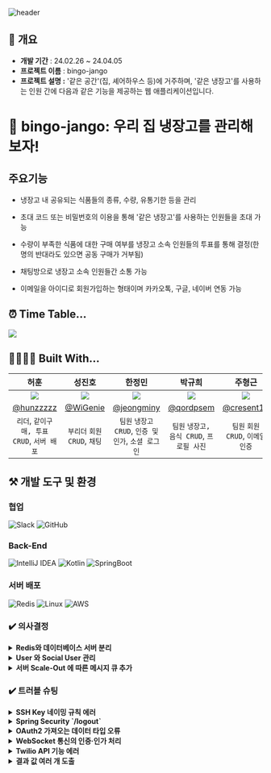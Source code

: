 ![header](https://capsule-render.vercel.app/api?type=waving&height=300&color=87CEEB&text=bingo-jango&section=header&animation=fadeIn)


## 📑 개요

- **개발 기간** : 24.02.26 ~ 24.04.05 
- **프로젝트 이름** : bingo-jango
- **프로젝트 설명 :** '같은 공간'(집, 셰어하우스 등)에 거주하며, '같은 냉장고'를 사용하는 인원 간에 다음과 같은 기능을 제공하는 웹 애플리케이션입니다.

# 🧊 bingo-jango: 우리 집 냉장고를 관리해보자!
## 주요기능


 - 냉장고 내 공유되는 식품들의 종류, 수량, 유통기한 등을 관리


 - 초대 코드 또는 비밀번호의 이용을 통해 '같은 냉장고'를 사용하는 인원들을 초대 가능
   

 - 수량이 부족한 식품에 대한 구매 여부를 냉장고 소속 인원들의 투표를 통해 결정(한 명의 반대라도 있으면 공동 구매가 거부됨)


 - 채팅방으로 냉장고 소속 인원들간 소통 가능


 - 이메일을 아이디로 회원가입하는 형태이며 카카오톡, 구글, 네이버 연동 가능 
## ⏰ Time Table...

![](.github/images/lawn-240313.png)

## 👨‍👩‍👧‍👦 Built With...
|                             허훈                             |                            성진호                             |                            한정민                             |                            박규희                             |                            주형근                             |
|:----------------------------------------------------------:|:----------------------------------------------------------:|:----------------------------------------------------------:|:----------------------------------------------------------:|:----------------------------------------------------------:|
| ![](https://avatars.githubusercontent.com/u/152062846?v=4) | ![](https://avatars.githubusercontent.com/u/151836318?v=4) | ![](https://avatars.githubusercontent.com/u/149580488?v=4) | ![](https://avatars.githubusercontent.com/u/152257506?v=4) | ![](https://avatars.githubusercontent.com/u/152126338?v=4) |
|          [@hunzzzzz](https://github.com/hunzzzzz)          |           [@WiGenie](https://github.com/WiGenie)           |         [@jeongminy](https://github.com/jeongminy)         |          [@qordpsem](https://github.com/qordpsem)          |         [@cresent10](https://github.com/cresent10)         |
|               `리더`, `같이구매, 투표 CRUD`, `서버 배포`               |                   `부리더` `회원 CRUD`, `채팅`                    |            `팀원` `냉장고 CRUD`, `인증 및 인가`, `소셜 로그인`            |               `팀원` `냉장고, 음식 CRUD`, `프로필 사진`                |             `팀원` `회원 CRUD`, `이메일 인증`            |

## ⚒️ 개발 도구 및 환경

### 협업
![Slack](https://img.shields.io/badge/Slack-4A154B?style=for-the-badge&logo=slack&logoColor=white)
![GitHub](https://img.shields.io/badge/github-%23121011.svg?style=for-the-badge&logo=github&logoColor=white)

### Back-End
![IntelliJ IDEA](https://img.shields.io/badge/IntelliJIDEA-000000.svg?style=for-the-badge&logo=intellij-idea&logoColor=white)
![Kotlin](https://img.shields.io/badge/kotlin-%237F52FF.svg?style=for-the-badge&logo=kotlin&logoColor=white)
![SpringBoot](https://img.shields.io/badge/springboot-%236DB33F.svg?style=for-the-badge&logo=spring&logoColor=white)

### 서버 배포
![Redis](https://img.shields.io/badge/redis-%23DD0031.svg?style=for-the-badge&logo=redis&logoColor=white)
![Linux](https://img.shields.io/badge/Linux-FCC624?style=for-the-badge&logo=linux&logoColor=black)
![AWS](https://img.shields.io/badge/AWS-%23FF9900.svg?style=for-the-badge&logo=amazon-aws&logoColor=white)

### ✔️ **의사결정**
<div>
  <details>
    <summary><strong>Redis와 데이터베이스 서버 분리</strong></summary>
    <div markdown="1"> 

    [문제 상황]

    하나의 SpringBoot 백엔드 서버에 Redis와 데이터베이스를 구축하고,

    고가용성 확보 및 시스템 장애에 유연하게 대응하기 위해 Snapshot을 활용하여

    동일 조건, 동일 환경의 백엔드 서버를 총 3개를 구축 (Scale Out) 했지만,

    그 과정에서 **Redis와 데이터베이스도 수평 확장이 되어 데이터 불일치성 문제 발생**

     [결정]

    Stateful한 상태를 유지해야 하는 데이터베이스와 Redis를 각각 독립적인 서버로 구축하고,

    private IP를 활용하여 SpringBoot 서버와 데이터를 주고받도록 수정하였다.
    </div>
  </details>
</div>

<div>
  <details>
    <summary><strong>User 와 Social User 관리</strong></summary>
    <div markdown="1"> 

    [문제 상황]

    일반로그인의 user 와 소셜로그인의 user 의 DB 저장 시, 분리할 것인지 합칠 것 인지에 대한 고민이었다.

    - 합칠 경우 (user 테이블만 생성하자)
        - 장점: user에 대한 통합 관리가 가능하다
        - 단점: 넘어오는 데이터에 따라서 속성 값이 없을 경우 null 이 존재하는 경우가 많아짐.
    - 분리할 경우 (user, social user 테이블 두 개를 만들자)
        - 장점: 구글, 네이버, 카카오에 따라서 유저에 따라 분리된 관리가 가능하다.
        - 단점: user의 통합 관리가 힘들다.

     [결정]

    굳이 user를 따로 관리해야 하나 싶었고, 

    따로 관리 하게 되면 차후 수정사항이 생기면 여러곳을 수정해야 하는 번거로움이 생길 것 같았다.

    → user 테이블에 합치고 통합 관리하도록 정했다.
    </div>
  </details>
</div>

<div>
  <details>
    <summary><strong>서버 Scale-Out 에 따른 메시지 큐 추가</strong></summary>
    <div markdown="1"> 

      [문제 상황]

    기존의 웹소켓 채팅 기능이 서버가 스케일 아웃 됨에 따라 이용자가 다른 인스턴스로 요청할 경우 실시간 전송이 어려워지는 문제

     [결정]

    기존의 웹소켓이 실시간 채팅을 연결하는 Pub/Sub 형식과 마찬가지로 각 서버가 메시지 큐를 구독하고, 한 서버에서 채팅을 발행하면 이를 메시지 큐에서 받아 다시 각 서버에 발행하고 서버에서 받아 처리하여 클라이언트에게 반환하는 방식을 채용.

    RabbitMQ, Kafka, Redis Pub/Sub 중 Redis Pub/Sub을 선정.

    채팅 내역을 db에 저장하는 방식이고, 추후 알림 기능 구현시 자세한 알림 대신 단순 푸시 알림 처리를 고려 중이므로 고성능이나 정확성을 요하는 기타 후보군에 비해 유지보수가 편한 점을 채택. 레디스로 로그인의 토큰이나 캐시 처리에도 사용할 가능성을 고려함.
    </div>
  </details>
</div>


### ✔️ 트러블 슈팅

<div>
  <details>
    <summary><strong>SSH Key 네이밍 규칙 에러</strong></summary>
    <div markdown="1"> 

    [문제 상황]

    백엔드 인스턴스 내에서 SSH Key를 생성하고, Public Key를 GitHub 상에 등록하여

    서버 ↔ GitHub 과의 SSH 연결을 시도하였다. 이 때, **SSH Key의 Public Key의 이름을** 

    **bingo.pub 으로 지정**하였는데, git pull 시 access denied 라는 에러 메시지를 출력하며

    SSH 연결이 제대로 작동되지 않았다. 

    [원인]

    **GitHub에서 지원하는 Public Key 네이밍 규칙에 어긋나는 Public Key 이름을 사용함**

    [해결]

    **SSH key의 이름을 id_rsa.pub으로 변경**

    </div>
  </details>
</div>

<div>
  <details>
    <summary><strong>Spring Security `/logout`</strong></summary>
    <div markdown="1"> 

    [문제 상황]

    로그아웃 기능의 오류가 발생했다.
    
    [원인]
    
    spring security 에도 `/logout` 자체 기능(예약어 처럼) 이 있었고,
    내가 직접 커스텀 해서 구현한 `/logout` 이 있었는데,
    이 두 가지가 중복되어 겹쳐서 오류가 생긴 것으로 확인되었다.

    [해결]

    내가 직접 구현한 커스텀의 매핑을 `/logout`→ `/users/logout` 으로 변경하니 해결됨.

    </div>
  </details>
</div>

<div>
  <details>
    <summary><strong>OAuth2 가져오는 데이터 타입 오류</strong></summary>
    <div markdown="1"> 

    [문제 상황]

    카카오 로그인 시, email 속성을 가져오지 못해서 오류 발생

    [원인]

    구글, 카카오, 네이버 제각각 보내주는 데이터 값이나 모양이 다 다르므로,

    가져올 때도 그에 맞춰서 가져와 줘야한다는 것을 깨닳았다.

    [해결]

    https://developers.kakao.com/tool/rest-api/open/get/v2-user-me 를 참고해서
    카카오가 보내주는 데이터 모양을 확인하고, `KakaoUserAccountResponse` 를 추가해서 그 안에 email 속성을 넣어서 해당 클래스에서 꺼내오는 것으로 해결했다.

    </div>
  </details>
</div>

<div>
  <details>
    <summary><strong>WebSocket 통신의 인증·인가 처리</strong></summary>
    <div markdown="1"> 

    [문제 상황]

    채팅 발송 기능 확인을 위해 프론트에서의 웹소켓 연결 시도 중 인증·인가를 판단하는 AuthenticationFilter에 의해 거부됨.

    [원인]

    기존의 HTTP 요청과 마찬가지로 컨트롤러에 @AuthenticationPrincipal 어노테이션을 통해 이용자를 판단하려 했으나, 웹소켓에서 적용되지 않았기 때문에 거부당한 것.

    [해결]

    ChannelInterceptor를 상속받은 클래스에서 preSend를 override하여 웹소켓 연결 요청시 들어오는 헤더의 값을 추출하여 메소드 내에서 validate 과정을 거침. 이를 저장해두고, 연결 성공 이후발행하는 채팅의 헤더에 담긴 유저의 정보를 userPrincipal로 취급하여 처리.

    </div>
  </details>
</div>

<div>
  <details>
    <summary><strong>Twilio API 기능 에러</strong></summary>
    <div markdown="1"> 

    [문제 상황]

    Twilio 쪽의 기능을 만드는 중 userService쪽에서 에러가 발생함.

    [원인]

    너무 많은 API를 userService에서 처리하려 하여 에러가 많이 발생하였고, 이로 인해 userService에서 새로운 service를 만들어야 하는지, 아니면 완전히 다른 패키지에서 처리해야 하는지에 대한 고민이 발생함.

    [해결]

    새로운 패키지를 만들어 그쪽에서 Twilio의 SMS 서비스 관련 작업을 처리하여 에러를 해결함.

    </div>
  </details>
</div>

<div>
  <details>
    <summary><strong>결과 값 여러 개 도출</strong></summary>
    <div markdown="1"> 

    [문제 상황]

    회원 탈퇴 로직 / STAFF 권한 위임 로직 에서

    IncorrectResultSizeDataAccessException: Query did not return a unique result: 2 results were returned 오류가 발생함.

    [원인]

    냉장고가 여러 대인 사용자는 userId 당 여러 회원을 가지므로, 여러 개의 값을 반환하게 됨.

    [해결]

    오류를 해결하기 위해 findByUserId 대신 findByUserAndRefrigerator를 사용함.

    </div>
  </details>
</div>
